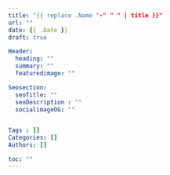 ```yaml
---
title: "{{ replace .Name "-" " " | title }}"
url: ""
date: {{ .Date }}
draft: true

Header:
  heading: ""
  summary: ""
  featuredimage: ""

Seosection:
  seoTitle: ""
  seoDescription : ""
  socialimageOG: ""


Tags : []
Categories: []
Authors: []

toc: ""
---
```

